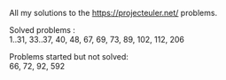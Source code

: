 All my solutions to the https://projecteuler.net/ problems.

Solved problems :\
1..31, 33..37, 40, 48, 67, 69, 73, 89, 102, 112, 206

Problems started but not solved:\
66, 72, 92, 592